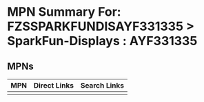 



# MPN Summary For: FZSSPARKFUNDISAYF331335 > SparkFun-Displays : AYF331335

## MPNs
  

|MPN|Direct Links|Search Links|
| :--- | :--- | :--- |
||||
